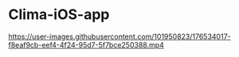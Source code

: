 # Clima-iOS-app

https://user-images.githubusercontent.com/101950823/176534017-f8eaf9cb-eef4-4f24-95d7-5f7bce250388.mp4

